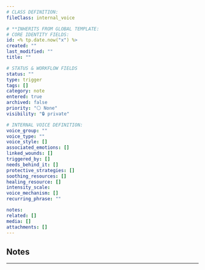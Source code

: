 ```yaml
---
# CLASS DEFINITION:
fileClass: internal_voice

# **INHERITS FROM GLOBAL TEMPLATE:
# CORE IDENTITY FIELDS:
id: <% tp.date.now("x") %>
created: ""
last_modified: ""
title: ""

# STATUS & WORKFLOW FIELDS
status: ""
type: trigger
tags: []
category: note
entered: true
archived: false
priority: "⚪ None"
visibility: "🔒 private"

# INTERNAL VOICE DEFINITION:
voice_group: ""
voice_type: ""
voice_style: []
associated_emotions: []
linked_wounds: []
triggered_by: []
needs_behind_it: []
protective_strategies: []
soothing_resources: []
healing_resource: []
intensity_scale:
voice_mechanism: []
recurring_phrase: ""

notes: 
related: []
media: []
attachments: []
---
```


## Notes
---


